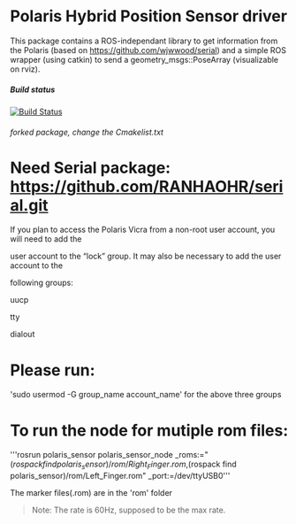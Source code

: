 Polaris Hybrid Position Sensor driver
==============
This package contains a ROS-independant library to get information from the Polaris (based on https://github.com/wjwwood/serial) and a simple ROS wrapper (using catkin) to send a geometry_msgs::PoseArray (visualizable on rviz).

##### Build status
[![Build Status](https://travis-ci.org/kuka-isir/polaris_sensor.svg?branch=master)](https://travis-ci.org/kuka-isir/polaris_sensor)

###### forked package, change the Cmakelist.txt

# Need Serial package: https://github.com/RANHAOHR/serial.git

If you plan to access the Polaris Vicra from a non-root user account, you will need to add the

user account to the “lock” group. It may also be necessary to add the user account to the

following groups:

uucp

tty

dialout

# Please run:
'sudo usermod -G group_name account_name' for the above three groups

# To run the node for mutiple rom files:
'''rosrun polaris_sensor polaris_sensor_node _roms:="$(rospack find polaris_sensor)/rom/Right_Finger.rom,$(rospack find polaris_sensor)/rom/Left_Finger.rom" _port:=/dev/ttyUSB0'''

The marker files(.rom) are in the 'rom' folder

>Note: The rate is 60Hz, supposed to be the max rate.

